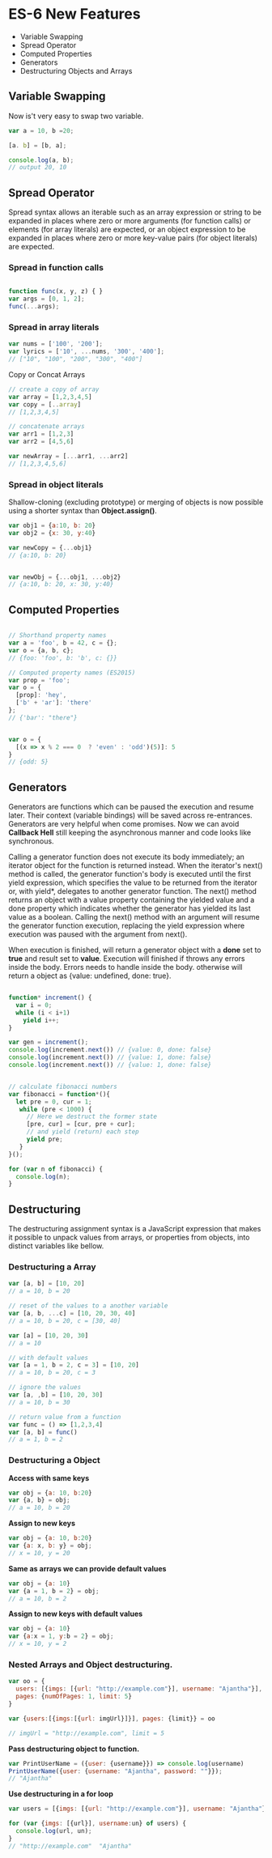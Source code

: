 # **ES-6 New Features**


- Variable Swapping
- Spread Operator
- Computed Properties
- Generators
- Destructuring Objects and Arrays



## Variable Swapping

Now is't very easy to swap two variable.
``` js
var a = 10, b =20;

[a. b] = [b, a];

console.log(a, b);
// output 20, 10

```


## Spread Operator

Spread syntax allows an iterable such as an array expression or string to be expanded in places 
where zero or more arguments (for function calls) or elements (for array literals) are expected, or an object expression to be expanded in places where zero or more key-value pairs (for object literals) are expected.

### Spread in function calls

``` js

function func(x, y, z) { }
var args = [0, 1, 2];
func(...args);

```

### Spread in array literals

``` js
var nums = ['100', '200']; 
var lyrics = ['10', ...nums, '300', '400']; 
// ["10", "100", "200", "300", "400"]

```

Copy or Concat Arrays

``` js
// create a copy of array
var array = [1,2,3,4,5]
var copy = [..array]
// [1,2,3,4,5]

// concatenate arrays
var arr1 = [1,2,3]
var arr2 = [4,5,6]

var newArray = [...arr1, ...arr2]
// [1,2,3,4,5,6]

```

### Spread in object literals

Shallow-cloning (excluding prototype) or merging of objects is now possible using a shorter syntax than **Object.assign()**.

``` js
var obj1 = {a:10, b: 20}
var obj2 = {x: 30, y:40}

var newCopy = {...obj1}
// {a:10, b: 20}


var newObj = {...obj1, ...obj2}
// {a:10, b: 20, x: 30, y:40}

```

## Computed Properties

``` js

// Shorthand property names
var a = 'foo', b = 42, c = {};
var o = {a, b, c};
// {foo: 'foo', b: 'b', c: {}}

// Computed property names (ES2015)
var prop = 'foo';
var o = {
  [prop]: 'hey',
  ['b' + 'ar']: 'there'
};
// {'bar': "there"}


var o = {
  [(x => x % 2 === 0  ? 'even' : 'odd')(5)]: 5
}
// {odd: 5}


```

## Generators

Generators are functions which can be paused the execution and resume later. Their context (variable bindings) will be saved across re-entrances. 
Generators are very helpful when come promises. Now we can avoid **Callback Hell** still keeping the asynchronous manner and code looks like synchronous.

Calling a generator function does not execute its body immediately; an iterator object for the function is returned instead. When the iterator's next() method is called, the generator function's body is executed until the first yield expression, which specifies the value to be returned from the iterator or, with yield*, delegates to another generator function. The next() method returns an object with a value property containing the yielded value and a done property which indicates whether the generator has yielded its last value as a boolean. Calling the next() method with an argument will resume the generator function execution, replacing the yield expression where execution was paused with the argument from next(). 

When execution is finished, will return a generator object with a **done** set to **true** and result set to **value**.
Execution will finished if throws any errors inside the body. Errors needs to handle inside the body. otherwise will return a object as {value: undefined, done: true}.

``` js

function* increment() {
  var i = 0;
  while (i < i+1)
    yield i++;
}

var gen = increment();
console.log(increment.next()) // {value: 0, done: false}
console.log(increment.next()) // {value: 1, done: false}
console.log(increment.next()) // {value: 1, done: false}


// calculate fibonacci numbers
var fibonacci = function*(){
  let pre = 0, cur = 1;
   while (pre < 1000) {
     // Here we destruct the former state
     [pre, cur] = [cur, pre + cur];
     // and yield (return) each step
     yield pre;
   }
}();

for (var n of fibonacci) {
  console.log(n);
}
```


## Destructuring

The destructuring assignment syntax is a JavaScript expression that makes it possible to unpack values from arrays, or properties from objects, into distinct variables like bellow.

### Destructuring a Array

``` js
var [a, b] = [10, 20]
// a = 10, b = 20

// reset of the values to a another variable
var [a, b, ...c] = [10, 20, 30, 40]
// a = 10, b = 20, c = [30, 40]

var [a] = [10, 20, 30]
// a = 10

// with default values
var [a = 1, b = 2, c = 3] = [10, 20]
// a = 10, b = 20, c = 3

// ignore the values
var [a, ,b] = [10, 20, 30]
// a = 10, b = 30

// return value from a function
var func = () => [1,2,3,4]
var [a, b] = func()
// a = 1, b = 2
```

### Destructuring a Object

**Access with same keys**

``` js
var obj = {a: 10, b:20}
var {a, b} = obj;
// a = 10, b = 20
```

**Assign to new keys**
``` js
var obj = {a: 10, b:20}
var {a: x, b: y} = obj;
// x = 10, y = 20
```

**Same as arrays we can provide default values**
``` js
var obj = {a: 10}
var {a = 1, b = 2} = obj;
// a = 10, b = 2
```

**Assign to new keys with default values**
``` js
var obj = {a: 10}
var {a:x = 1, y:b = 2} = obj;
// x = 10, y = 2
```

### Nested Arrays and Object destructuring.

``` js
var oo = {
  users: [{imgs: [{url: "http://example.com"}], username: "Ajantha"}],
  pages: {numOfPages: 1, limit: 5}
}

var {users:[{imgs:[{url: imgUrl}]}], pages: {limit}} = oo

// imgUrl = "http://example.com", limit = 5
```

**Pass destructuring object to function.**

``` js
var PrintUserName = ({user: {username}}) => console.log(username)
PrintUserName({user: {username: "Ajantha", password: ""}});
// "Ajantha"
```

**Use destructuring in a for loop**

``` js
var users = [{imgs: [{url: "http://example.com"}], username: "Ajantha"}]

for (var {imgs: [{url}], username:un} of users) {
  console.log(url, un);
}
// "http://example.com"  "Ajantha"
```
